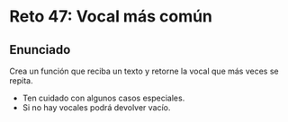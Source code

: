 # Reto 47: Vocal más común

## Enunciado

Crea un función que reciba un texto y retorne la vocal que más veces se repita.

- Ten cuidado con algunos casos especiales.
- Si no hay vocales podrá devolver vacío.
